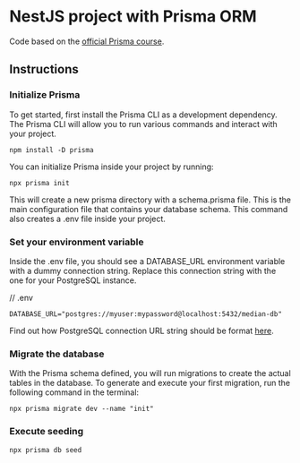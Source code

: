 # NestJS project with Prisma ORM
Code based on the [official Prisma course](https://www.prisma.io/blog/nestjs-prisma-rest-api-7D056s1BmOL0).


## Instructions
### Initialize Prisma

To get started, first install the Prisma CLI as a development dependency. The Prisma CLI will allow you to run various commands and interact with your project.
```
npm install -D prisma
```

You can initialize Prisma inside your project by running:
```
npx prisma init
```
This will create a new prisma directory with a schema.prisma file. This is the main configuration file that contains your database schema. This command also creates a .env file inside your project.

### Set your environment variable
Inside the .env file, you should see a DATABASE_URL environment variable with a dummy connection string. Replace this connection string with the one for your PostgreSQL instance.

// .env
```
DATABASE_URL="postgres://myuser:mypassword@localhost:5432/median-db"
```

Find out how PostgreSQL connection URL string should be format [here](https://www.prisma.io/docs/concepts/database-connectors/postgresql#connection-url).

### Migrate the database
With the Prisma schema defined, you will run migrations to create the actual tables in the database. To generate and execute your first migration, run the following command in the terminal:
```
npx prisma migrate dev --name "init"
```

### Execute seeding
```
npx prisma db seed
```